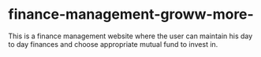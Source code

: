 # finance-management-groww-more-
This is a finance management website where the user can maintain his day to day finances and choose appropriate mutual fund to invest in.
